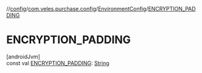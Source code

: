 //[config](../../../index.md)/[com.veles.purchase.config](../index.md)/[EnvironmentConfig](index.md)/[ENCRYPTION_PADDING](-e-n-c-r-y-p-t-i-o-n_-p-a-d-d-i-n-g.md)

# ENCRYPTION_PADDING

[androidJvm]\
const val [ENCRYPTION_PADDING](-e-n-c-r-y-p-t-i-o-n_-p-a-d-d-i-n-g.md): [String](https://kotlinlang.org/api/latest/jvm/stdlib/kotlin/-string/index.html)

